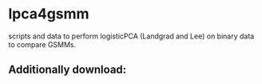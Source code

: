 # lpca4gsmm

scripts and data to perform logisticPCA (Landgrad and Lee) on binary data to compare GSMMs.

Additionally download:
- 

